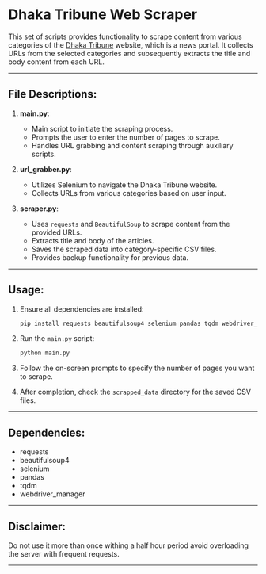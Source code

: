 
# Dhaka Tribune Web Scraper

This set of scripts provides functionality to scrape content from various categories of the [Dhaka Tribune](https://www.dhakatribune.com/) website, which is a news portal. It collects URLs from the selected categories and subsequently extracts the title and body content from each URL.

---

## File Descriptions:

1. **main.py**:
    - Main script to initiate the scraping process.
    - Prompts the user to enter the number of pages to scrape.
    - Handles URL grabbing and content scraping through auxiliary scripts.
    
2. **url_grabber.py**:
    - Utilizes Selenium to navigate the Dhaka Tribune website.
    - Collects URLs from various categories based on user input.
    
3. **scraper.py**:
    - Uses `requests` and `BeautifulSoup` to scrape content from the provided URLs.
    - Extracts title and body of the articles.
    - Saves the scraped data into category-specific CSV files.
    - Provides backup functionality for previous data.

---

## Usage:

1. Ensure all dependencies are installed:
    ```bash
    pip install requests beautifulsoup4 selenium pandas tqdm webdriver_manager
    ```

2. Run the `main.py` script:
    ```bash
    python main.py
    ```

3. Follow the on-screen prompts to specify the number of pages you want to scrape.

4. After completion, check the `scrapped_data` directory for the saved CSV files.

---

## Dependencies:

- requests
- beautifulsoup4
- selenium
- pandas
- tqdm
- webdriver_manager

---

## Disclaimer:

Do not use it more than once withing a half hour period avoid overloading the server with frequent requests.

---
